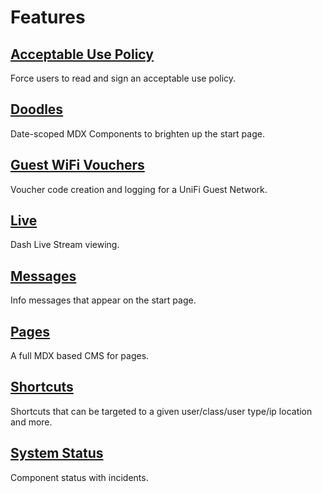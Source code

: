 # Features

## [Acceptable Use Policy](/features/acceptable-use-policy)

Force users to read and sign an acceptable use policy.

## [Doodles](/features/doodles)

Date-scoped MDX Components to brighten up the start page.

## [Guest WiFi Vouchers](/features/guest-wifi-vouchers)

Voucher code creation and logging for a UniFi Guest Network.

## [Live](/features/live)

Dash Live Stream viewing.

## [Messages](/features/messages)

Info messages that appear on the start page.

## [Pages](/features/pages)

A full MDX based CMS for pages.

## [Shortcuts](/features/shortcuts)

Shortcuts that can be targeted to a given user/class/user type/ip location and
more.

## [System Status](/features/system-status)

Component status with incidents.
